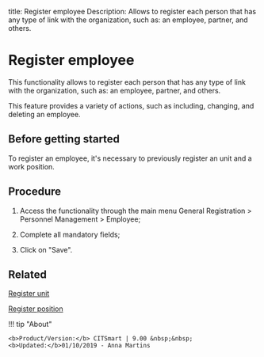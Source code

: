 title: Register employee
Description: Allows to register each person that has any type of link with the organization, such as: an employee, partner, and others.
# Register employee

This functionality allows to register each person that has any type of link with
the organization, such as: an employee, partner, and others.

This feature provides a variety of actions, such as including, changing, and
deleting an employee.

Before getting started
----------------------

To register an employee, it's necessary to previously register an unit and a
work position.

Procedure
---------

1.  Access the functionality through the main menu General Registration \>
    Personnel Management \> Employee;

2.  Complete all mandatory fields;

3.  Click on "Save".

Related
-------

[Register unit](/en-us/citsmart-platform-9/platform-administration/region-and-language/register-unit.html)

[Register position](/en-us/citsmart-platform-9/initial-settings/access-settings/user/position.html)

!!! tip "About"

    <b>Product/Version:</b> CITSmart | 9.00 &nbsp;&nbsp;
    <b>Updated:</b>01/10/2019 - Anna Martins
